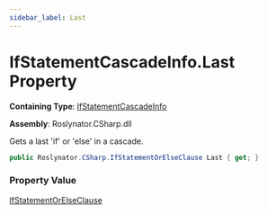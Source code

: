 ```yaml
---
sidebar_label: Last
---
```


# IfStatementCascadeInfo\.Last Property

**Containing Type**: [IfStatementCascadeInfo](../index.md)

**Assembly**: Roslynator\.CSharp\.dll

  
Gets a last 'if' or 'else' in a cascade\.

```csharp
public Roslynator.CSharp.IfStatementOrElseClause Last { get; }
```

### Property Value

[IfStatementOrElseClause](../../IfStatementOrElseClause/index.md)

